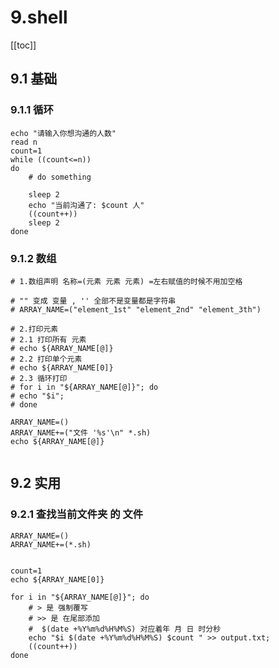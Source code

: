 # 9.shell

[[toc]]

## 9.1 基础

### 9.1.1 循环

```shell
echo "请输入你想沟通的人数"
read n
count=1
while ((count<=n))
do  
    # do something
    
    sleep 2
    echo "当前沟通了: $count 人"
    ((count++))
    sleep 2
done
```



### 9.1.2  数组

```shell
# 1.数组声明 名称=(元素 元素 元素) =左右赋值的时候不用加空格 

# "" 变成 变量 , '' 全部不是变量都是字符串
# ARRAY_NAME=("element_1st" "element_2nd" "element_3th")

# 2.打印元素
# 2.1 打印所有 元素
# echo ${ARRAY_NAME[@]}
# 2.2 打印单个元素
# echo ${ARRAY_NAME[0]}
# 2.3 循环打印
# for i in "${ARRAY_NAME[@]}"; do 
# echo "$i"; 
# done

ARRAY_NAME=()
ARRAY_NAME+=("文件 '%s'\n" *.sh)
echo ${ARRAY_NAME[@]}


```









## 9.2  实用

### 9.2.1 查找当前文件夹 的 文件

```shell
ARRAY_NAME=()
ARRAY_NAME+=(*.sh)


count=1
echo ${ARRAY_NAME[0]} 

for i in "${ARRAY_NAME[@]}"; do 
    # > 是 强制覆写
    # >> 是 在尾部添加
    #  $(date +%Y%m%d%H%M%S) 对应着年 月 日 时分秒
    echo "$i $(date +%Y%m%d%H%M%S) $count " >> output.txt; 
    ((count++))
done
```

